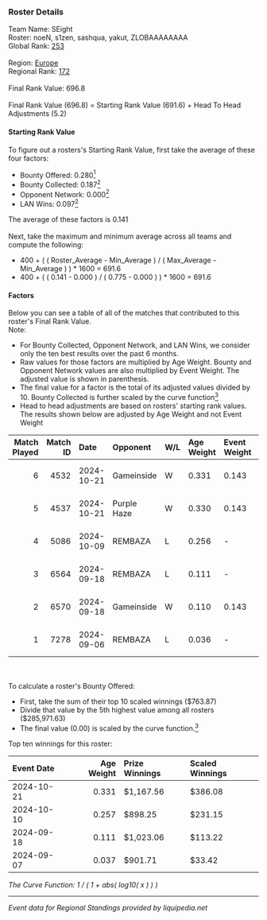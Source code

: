 ### Roster Details<br />
Team Name: SEight<br />
Roster: noeN, s1zen, sashqua, yakut, ZLOBAAAAAAAA<br />
Global Rank: [253](../../standings_global_2025_02_28.md)<br />
<br />
Region: [Europe]( ../../standings_europe_2025_02_28.md)<br />
Regional Rank: [172]( ../../standings_europe_2025_02_28.md)<br />
<br />
Final Rank Value:  696.8<br />
<br />
Final Rank Value (696.8) = Starting Rank Value (691.6) + Head To Head Adjustments (5.2)<br />

#### Starting Rank Value<br />
To figure out a rosters's Starting Rank Value, first take the average of these four factors:<br />
- Bounty Offered: 0.280[<sup>1</sup>](#table2)
- Bounty Collected: 0.187[<sup>2</sup>](#table1)
- Opponent Network: 0.000[<sup>2</sup>](#table1)
- LAN Wins: 0.097[<sup>2</sup>](#table1)

The average of these factors is 0.141<br />
<br />
Next, take the maximum and minimum average across all teams and compute the following:<br />
- 400 + ( ( Roster_Average - Min_Average ) / ( Max_Average - Min_Average ) ) * 1600 = 691.6
- 400 + ( ( 0.141 - 0.000 ) / ( 0.775 - 0.000 ) ) * 1600 = 691.6


#### Factors<br />
Below you can see a table of all of the matches that contributed to this roster's Final Rank Value.<br />
Note:<br />

- For Bounty Collected, Opponent Network, and LAN Wins, we consider only the ten best results over the past 6 months.
- Raw values for those factors are multiplied by Age Weight. Bounty and Opponent Network values are also multiplied by Event Weight. The adjusted value is shown in parenthesis.
- The final value for a factor is the total of its adjusted values divided by 10. Bounty Collected is further scaled by the curve function[<sup>3</sup>](#curveFunction)
- Head to head adjustments are based on rosters' starting rank values. The results shown below are adjusted by Age Weight and not Event Weight
<span id="table1"></span><br />


| Match Played | Match ID | Date       | Opponent    | W/L | Age Weight | Event Weight | Bounty Collected | Opponent Network | LAN Wins  | H2H Adj. | Roster                                    |
| -: | -: | :- | :- | :- | :- | :- | :- | :- | :- | -: | :- |
|            6 |     4532 | 2024-10-21 | Gameinside  | W   | 0.331      | 0.143        | 0.005 (0.000)    | 0.029 (0.001)    | 1 (0.331) |     5.53 | noeN, s1zen, sashqua, yakut, ZLOBAAAAAAAA |
|            5 |     4537 | 2024-10-21 | Purple Haze | W   | 0.330      | 0.143        | 0.004 (0.000)    | 0.000 (0.000)    | 1 (0.330) |     3.23 | noeN, s1zen, sashqua, yakut, ZLOBAAAAAAAA |
|            4 |     5086 | 2024-10-09 | REMBAZA     | L   | 0.256      | -            | -                | -                | -         |    -3.37 | noeN, sashqua, yakut, zed1x, ZLOBAAAAAAAA |
|            3 |     6564 | 2024-09-18 | REMBAZA     | L   | 0.111      | -            | -                | -                | -         |    -1.50 | myata, noeN, sashqua, yakut, ZLOBAAAAAAAA |
|            2 |     6570 | 2024-09-18 | Gameinside  | W   | 0.110      | 0.143        | 0.005 (0.000)    | 0.029 (0.000)    | 1 (0.110) |     1.81 | myata, noeN, sashqua, yakut, ZLOBAAAAAAAA |
|            1 |     7278 | 2024-09-06 | REMBAZA     | L   | 0.036      | -            | -                | -                | -         |    -0.49 | myata, noeN, sashqua, yakut, ZLOBAAAAAAAA |

<br />
<span id="table2"></span><br />
To calculate a roster's Bounty Offered:<br />

- First, take the sum of their top 10 scaled winnings ($763.87)
- Divide that value by the 5th highest value among all rosters ($285,971.63)
- The final value (0.00) is scaled by the curve function.[<sup>3</sup>](#curveFunction)

Top ten winnings for this roster:<br />

| Event Date | Age Weight | Prize Winnings | Scaled Winnings |
| :- | -: | :- | :- |
| 2024-10-21 |      0.331 | $1,167.56      | $386.08         |
| 2024-10-10 |      0.257 | $898.25        | $231.15         |
| 2024-09-18 |      0.111 | $1,023.06      | $113.22         |
| 2024-09-07 |      0.037 | $901.71        | $33.42          |


<span id="curveFunction"></span>_The Curve Function: 1 / ( 1 + abs( log10( x ) ) )_<br />

---
_Event data for Regional Standings provided by liquipedia.net_<br />
